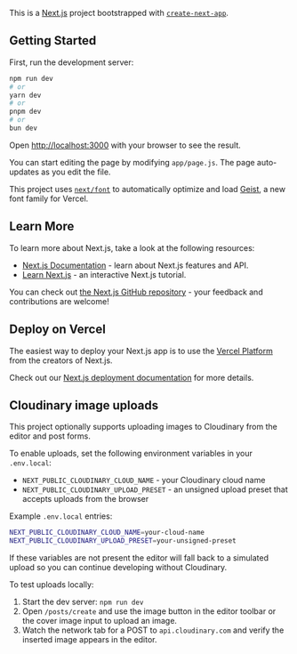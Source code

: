 This is a [Next.js](https://nextjs.org) project bootstrapped with [`create-next-app`](https://github.com/vercel/next.js/tree/canary/packages/create-next-app).

## Getting Started

First, run the development server:

```bash
npm run dev
# or
yarn dev
# or
pnpm dev
# or
bun dev
```

Open [http://localhost:3000](http://localhost:3000) with your browser to see the result.

You can start editing the page by modifying `app/page.js`. The page auto-updates as you edit the file.

This project uses [`next/font`](https://nextjs.org/docs/app/building-your-application/optimizing/fonts) to automatically optimize and load [Geist](https://vercel.com/font), a new font family for Vercel.

## Learn More

To learn more about Next.js, take a look at the following resources:

- [Next.js Documentation](https://nextjs.org/docs) - learn about Next.js features and API.
- [Learn Next.js](https://nextjs.org/learn) - an interactive Next.js tutorial.

You can check out [the Next.js GitHub repository](https://github.com/vercel/next.js) - your feedback and contributions are welcome!

## Deploy on Vercel

The easiest way to deploy your Next.js app is to use the [Vercel Platform](https://vercel.com/new?utm_medium=default-template&filter=next.js&utm_source=create-next-app&utm_campaign=create-next-app-readme) from the creators of Next.js.

Check out our [Next.js deployment documentation](https://nextjs.org/docs/app/building-your-application/deploying) for more details.

## Cloudinary image uploads

This project optionally supports uploading images to Cloudinary from the editor and post forms.

To enable uploads, set the following environment variables in your `.env.local`:

- `NEXT_PUBLIC_CLOUDINARY_CLOUD_NAME` - your Cloudinary cloud name
- `NEXT_PUBLIC_CLOUDINARY_UPLOAD_PRESET` - an unsigned upload preset that accepts uploads from the browser

Example `.env.local` entries:

```bash
NEXT_PUBLIC_CLOUDINARY_CLOUD_NAME=your-cloud-name
NEXT_PUBLIC_CLOUDINARY_UPLOAD_PRESET=your-unsigned-preset
```

If these variables are not present the editor will fall back to a simulated upload so you can continue developing without Cloudinary.

To test uploads locally:

1. Start the dev server: `npm run dev`
2. Open `/posts/create` and use the image button in the editor toolbar or the cover image input to upload an image.
3. Watch the network tab for a POST to `api.cloudinary.com` and verify the inserted image appears in the editor.

